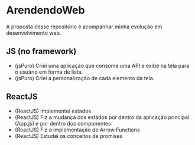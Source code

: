 # ArendendoWeb
 A proposta desse repositório é acompanhar minha evolução em desenvolvimento web.
## JS (no framework)
- (jsPuro) Criei uma aplicação que consome uma API e exibe na tela para o usuário em forma de lista.
- (jsPuro) Criei a personalização de cada elemento da tela.
## ReactJS
- (ReactJS) Implementei estados
- (ReactJS) Fiz a mudança dos estados por dentro da aplicação principal (App.js) e por dentro dos componentes
- (ReactJS) Fiz a implementação de Arrow Functions
- (ReactJS) Estudei os conceitos de promises